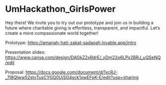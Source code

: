 # UmHackathon_GirlsPower

Hey there!
We invite you to try out our prototype and join us in building a future where charitable giving is effortless, 
transparent, and impactful. Let’s create a more compassionate world together!

Prototype: https://amanah-hati-zakat-sadaqah.lovable.app/intro

Presentation slides: https://www.canva.com/design/DAGkZ2xRdrE/_yDm22o6LPx2BRJ_uQSeNQ/edit

Proposal: https://docs.google.com/document/d/1xcRJ-_7I8Qlww52stvTusCYGQ0UjSG4sck1xwEFpK-E/edit?usp=sharing
